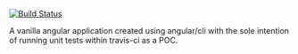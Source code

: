 [![Build Status](https://travis-ci.com/adeydev/travis-ci.png)](https://travis-ci.com/adeydev/travis-ci)

A vanilla angular application created using angular/cli with the sole intention of running unit tests within travis-ci as a POC.
